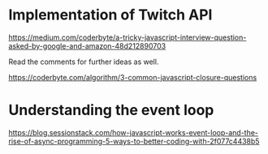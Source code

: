 # Implementation of Twitch API

https://medium.com/coderbyte/a-tricky-javascript-interview-question-asked-by-google-and-amazon-48d212890703

Read the comments for further ideas as well. 

https://coderbyte.com/algorithm/3-common-javascript-closure-questions

# Understanding the event loop
https://blog.sessionstack.com/how-javascript-works-event-loop-and-the-rise-of-async-programming-5-ways-to-better-coding-with-2f077c4438b5
